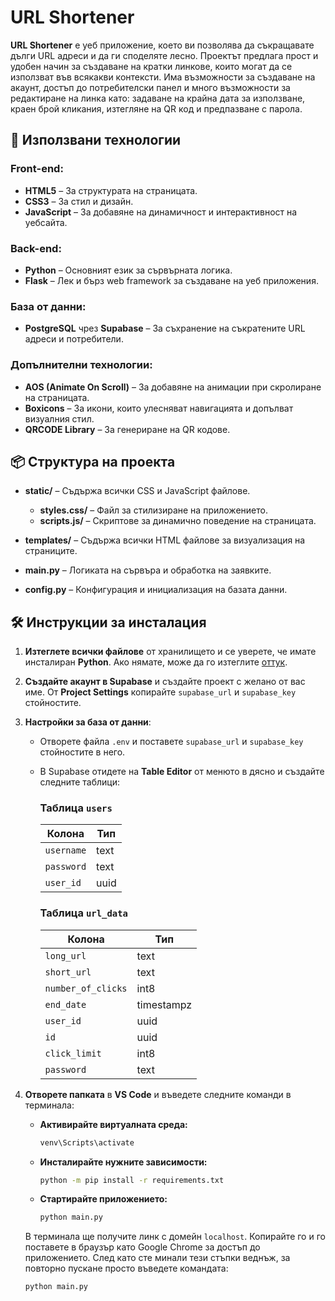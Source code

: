 # URL Shortener

**URL Shortener** е уеб приложение, което ви позволява да съкращавате дълги URL адреси и да ги споделяте лесно. Проектът предлага прост и удобен начин за създаване на кратки линкове, които могат да се използват във всякакви контексти. Има възможности за създаване на акаунт, достъп до потребителски панел и много възможности за редактиране на линка като: задаване на крайна дата за използване, краен брой кликания, изтегляне на QR код и предпазване с парола.

## 🚀 Използвани технологии

### Front-end:
- **HTML5** – За структурата на страницата.
- **CSS3** – За стил и дизайн.
- **JavaScript** – За добавяне на динамичност и интерактивност на уебсайта.

### Back-end:
- **Python** – Основният език за сървърната логика.
- **Flask** – Лек и бърз web framework за създаване на уеб приложения.

### База от данни:
- **PostgreSQL** чрез **Supabase** – За съхранение на съкратените URL адреси и потребители.

### Допълнителни технологии:
- **AOS (Animate On Scroll)** – За добавяне на анимации при скролиране на страницата.
- **Boxicons** – За икони, които улесняват навигацията и допълват визуалния стил.
- **QRCODE Library** – За генериране на QR кодове.

## 📦 Структура на проекта

- **static/** – Съдържа всички CSS и JavaScript файлове.
  - **styles.css/** – Файл за стилизиране на приложението.
  - **scripts.js/** – Скриптове за динамично поведение на страницата.
  
- **templates/** – Съдържа всички HTML файлове за визуализация на страниците.
  
- **main.py** – Логиката на сървъра и обработка на заявките.
  
- **config.py** – Конфигурация и инициализация на базата данни.

## 🛠️ Инструкции за инсталация
1. **Изтеглете всички файлове** от хранилището и се уверете, че имате инсталиран **Python**. Ако нямате, може да го изтеглите [оттук](https://www.python.org/).

2. **Създайте акаунт в Supabase** и създайте проект с желано от вас име. От **Project Settings** копирайте `supabase_url` и `supabase_key` стойностите.

3. **Настройки за база от данни**:
   - Отворете файла `.env` и поставете `supabase_url` и `supabase_key` стойностите в него.
   - В Supabase отидете на **Table Editor** от менюто в дясно и създайте следните таблици:

     ### Таблица `users`
     | Колона     | Тип   |
     |------------|-------|
     | `username` | text  |
     | `password` | text  |
     | `user_id`  | uuid  |

     ### Таблица `url_data`
     | Колона            | Тип         |
     |-------------------|-------------|
     | `long_url`        | text        |
     | `short_url`       | text        |
     | `number_of_clicks`| int8        |
     | `end_date`        | timestampz  |
     | `user_id`         | uuid        |
     | `id`              | uuid        |
     | `click_limit`     | int8        |
     | `password`        | text        |

4. **Отворете папката** в **VS Code** и въведете следните команди в терминала:

   - **Активирайте виртуалната среда:**
     ```bash
     venv\Scripts\activate
     ```

   - **Инсталирайте нужните зависимости:**
     ```bash
     python -m pip install -r requirements.txt
     ```

   - **Стартирайте приложението:**
     ```bash
     python main.py
     ```

   В терминала ще получите линк с домейн `localhost`. Копирайте го и го поставете в браузър като Google Chrome за достъп до приложението. След като сте минали тези стъпки веднъж, за повторно пускане просто въведете командата:
   ```bash
   python main.py
